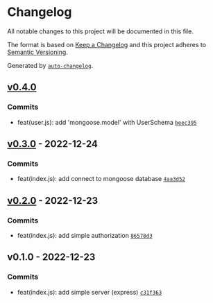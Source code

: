 # Changelog

All notable changes to this project will be documented in this file.

The format is based on [Keep a Changelog](https://keepachangelog.com/en/1.0.0/)
and this project adheres to [Semantic Versioning](https://semver.org/spec/v2.0.0.html).

Generated by [`auto-changelog`](https://github.com/CookPete/auto-changelog).

## [v0.4.0](https://github.com/WhiteDevilMan/blog-fullstack-app/compare/v0.3.0...v0.4.0)

### Commits

- feat(user.js): add 'mongoose.model' with UserSchema [`beec395`](https://github.com/WhiteDevilMan/blog-fullstack-app/commit/beec395954d3c8d37aa4a3cf48f079a73a2c286c)

## [v0.3.0](https://github.com/WhiteDevilMan/blog-fullstack-app/compare/v0.2.0...v0.3.0) - 2022-12-24

### Commits

- feat(index.js): add connect to mongoose database [`4aa3d52`](https://github.com/WhiteDevilMan/blog-fullstack-app/commit/4aa3d52e931e34fb6ae13a34e7053bff8f871612)

## [v0.2.0](https://github.com/WhiteDevilMan/blog-fullstack-app/compare/v0.1.0...v0.2.0) - 2022-12-23

### Commits

- feat(index.js): add simple authorization [`86578d3`](https://github.com/WhiteDevilMan/blog-fullstack-app/commit/86578d3d0bb756adda93cdd0a31f75d805cc9fa1)

## v0.1.0 - 2022-12-23

### Commits

- feat(index.js): add simple server (express) [`c31f363`](https://github.com/WhiteDevilMan/blog-fullstack-app/commit/c31f3635c773eb37ab91fa660657d1c351fc13c0)
